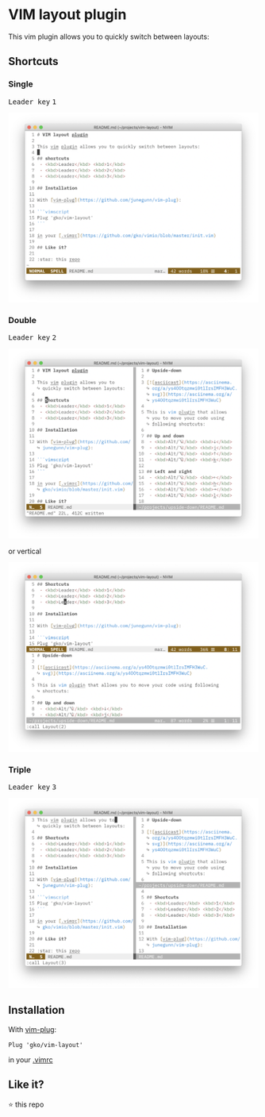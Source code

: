 # VIM layout plugin

This vim plugin allows you to quickly switch between layouts:

## Shortcuts

### Single

<kbd>Leader key</kbd> <kbd>1</kbd>

![single layout](https://github.com/gko/vim-layout/raw/master/single.png)

### Double
<kbd>Leader key</kbd> <kbd>2</kbd>

![double horizontal layout](https://github.com/gko/vim-layout/raw/master/double-horizontal.png)

or vertical

![double vertical layout](https://github.com/gko/vim-layout/raw/master/double-vertical.png)

### Triple

<kbd>Leader key</kbd> <kbd>3</kbd>

![triple layout](https://github.com/gko/vim-layout/raw/master/triple.png)

## Installation

With [vim-plug](https://github.com/junegunn/vim-plug):

```vimscript
Plug 'gko/vim-layout'
```

in your [.vimrc](https://github.com/gko/vimio/blob/master/init.vim)

## Like it?

:star: this repo
